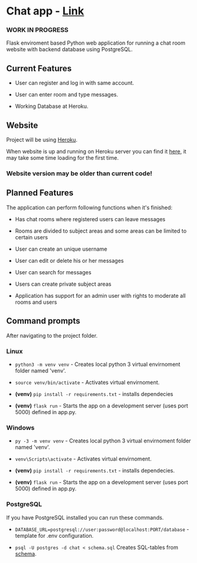 # Chat app - [Link](https://dashboard.heroku.com/home)

### WORK IN PROGRESS

Flask enviroment based Python web application for running a chat room website with backend database using PostgreSQL.

## Current Features

* User can register and log in with same account.

* User can enter room and type messages.

* Working Database at Heroku.

## Website

Project will be using [Heroku](https://dashboard.heroku.com/home).

When website is up and running on Heroku server you can find it [here](https://chat404-web.herokuapp.com/), it may take some time loading for the first time.

### **Website version may be older than current code!**

## Planned Features

The application can perform following functions when it's finished: 

* Has chat rooms where registered users can leave messages

* Rooms are divided to subject areas and some areas can be limited to certain users

* User can create an unique username

* User can edit or delete his or her messages

* User can search for messages

* Users can create private subject areas

* Application has support for an admin user with rights to moderate all rooms and users

## Command prompts

After navigating to the project folder.

### Linux

* `python3 -m venv venv` - Creates local python 3 virtual envirnoment folder named 'venv'.

* `source venv/bin/activate` - Activates virtual envirnoment.

* **(venv)** `pip install -r requirements.txt` - installs dependecies

* **(venv)** `flask run` - Starts the app on a development server (uses port 5000) defined in app.py.

### Windows

* `py -3 -m venv venv` - Creates local python 3 virtual envirnoment folder named 'venv'.

* `venv\Scripts\activate` - Activates virtual envirnoment.

* **(venv)** `pip install -r requirements.txt` - installs dependecies.

* **(venv)** `flask run` - Starts the app on a development server (uses port 5000) defined in app.py.


### PostgreSQL

If you have PostgreSQL installed you can run these commands.


* `DATABASE_URL=postgresql://user:password@localhost:PORT/database` - template for .env configuration.

* `psql -U postgres -d chat < schema.sql` Creates SQL-tables from [schema](https://github.com/Viltska/python-chat-app/blob/master/schema.sql).

